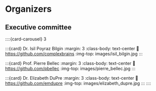 # Organizers

## Executive committee

::::{card-carousel} 3

:::{card} Dr. Isil Poyraz Bilgin
:margin: 3
:class-body: text-center
:link: https://github.com/complexbrains
:img-top: images/isil_bilgin.jpg
:::

:::{card} Prof. Pierre Bellec
:margin: 3
:class-body: text-center
:link: https://github.com/pbellec
:img-top: images/pierre_bellec.jpg
:::

:::{card} Dr. Elizabeth DuPre
:margin: 3
:class-body: text-center
:link: https://github.com/emdupre
:img-top: images/elizabeth_dupre.jpg
:::
::::
